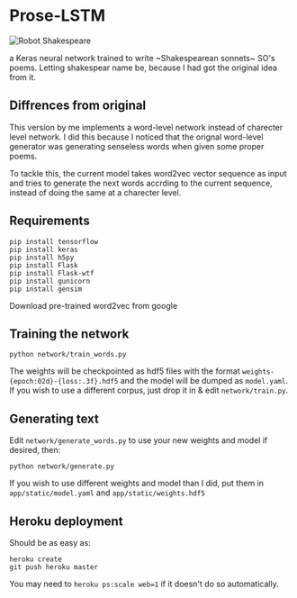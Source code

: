 # Prose-LSTM

![Robot Shakespeare](https://vivshaw.github.io/images/robot-shakespeare-teaser.png)

a Keras neural network trained to write ~Shakespearean sonnets~ SO's poems. Letting shakespear name be, because I had got the original idea from it.

## Diffrences from original
This version by me implements a word-level network instead of charecter level network. I did this because I noticed that the orignal word-level generator was generating senseless words when given some proper poems.

To tackle this, the current model takes word2vec vector sequence as input and tries to generate the next words accrding to the current sequence, instead of doing the same at a charecter level.

## Requirements

```
pip install tensorflow
pip install keras
pip install h5py
pip install Flask
pip install Flask-wtf
pip install gunicorn
pip install gensim
```
Download pre-trained word2vec from google
## Training the network

```
python network/train_words.py
```

The weights will be checkpointed as hdf5 files with the format `weights-{epoch:02d}-{loss:.3f}.hdf5` and the model will be dumped as `model.yaml`. If you wish to use a different corpus, just drop it in & edit `network/train.py`.

## Generating text
Edit `network/generate_words.py` to use your new weights and model if desired, then:

```
python network/generate.py
```

If you wish to use different weights and model than I did, put them in `app/static/model.yaml` and `app/static/weights.hdf5`

## Heroku deployment

Should be as easy as:

```
heroku create
git push heroku master
```

You may need to `heroku ps:scale web=1` if it doesn't do so automatically.
